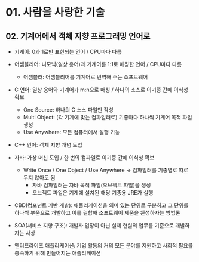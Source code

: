 # 01. 사람을 사랑한 기술

## 02. 기계어에서 객체 지향 프로그래밍 언어로

* 기계어: 0과 1로만 표현되는 언어 / CPU마다 다름
* 어셈블리어: 니모닉(일상 용어)과 기계어를 1:1로 매칭한 언어 / CPU마다 다름
  * 어셈블러: 어셈블리어를 기계어로 번역해 주는 소프트웨어
* C 언어: 일상 용어와 기계어가 m:n으로 매칭 / 하나의 소스로 이기종 간에 이식성 확보
  * One Source: 하나의 C 소스 파일만 작성
  * Multi Object: (각 기계에 맞는 컴파일러로) 기종마다 하나씩 기계어 목적 파일 생성
  * Use Anywhere: 모든 컴퓨터에서 실행 가능
* C++ 언어: 객체 지향 개념 도입
* 자바: 가상 머신 도입 / 한 번의 컴파일로 이기종 간에 이식성 확보
  * Write Once / One Object / Use Anywhere → 컴파일러를 기종별로 따로 두지 않아도 됨
    * 자바 컴파일러는 자바 목적 파일(오브젝트 파일)을 생성
    * 오브젝트 파일은 기계에 설치된 해당 기종용 JRE가 실행



* CBD(컴포넌트 기반 개발): 애플리케이션을 의미 있는 단위로 구분하고 그 단위를 하나씩 부품으로 개발하고 이를 결합해 소프트웨어 제품을 완성하자는 방법론
* SOA(서비스 지향 구조): 개발자 입장이 아닌 실제 현실의 업무를 기준으로 개발하자는 사상



* 엔터프라이즈 애플리케이션: 기업 활동의 거의 모든 분야를 지원하고 사회적 필요를 충족하기 위해 만들어지는 애플리케이션